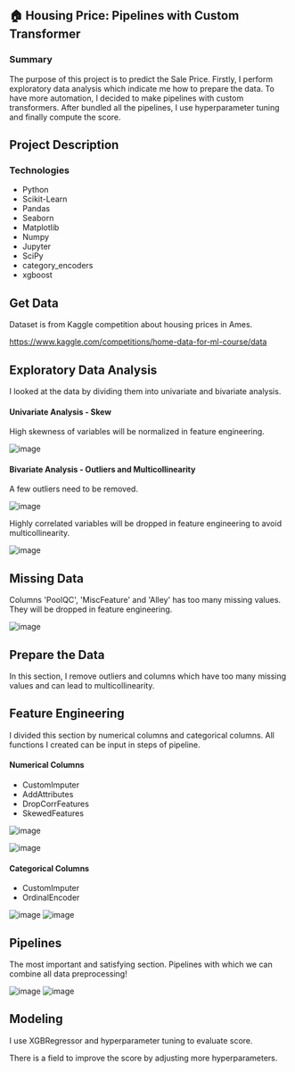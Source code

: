## 🏠 Housing Price: Pipelines with Custom Transformer
### Summary
The purpose of this project is to predict the Sale Price. Firstly, I perform exploratory data analysis which indicate me how to prepare the data. To have more automation, I decided to make pipelines with custom transformers. After bundled all the pipelines, I use hyperparameter tuning and finally compute the score.
## Project Description

### Technologies
* Python
* Scikit-Learn
* Pandas
* Seaborn
* Matplotlib
* Numpy
* Jupyter
* SciPy
* category_encoders
* xgboost

## Get Data
Dataset is from Kaggle competition about housing prices in Ames.

https://www.kaggle.com/competitions/home-data-for-ml-course/data

## Exploratory Data Analysis
I looked at the data by dividing them into univariate and bivariate analysis.

#### Univariate Analysis - Skew

High skewness of variables will be normalized in feature engineering.

![image](https://user-images.githubusercontent.com/61654792/175182143-28a8ca71-f2bf-4d51-9087-8555efa4b8be.png)

#### Bivariate Analysis - Outliers and Multicollinearity

A few outliers need to be removed.

![image](https://user-images.githubusercontent.com/61654792/175182639-30c6d78b-3a84-4bb2-8f8e-c7bc658ce0ce.png)

Highly correlated variables will be dropped in feature engineering to avoid multicollinearity.

![image](https://user-images.githubusercontent.com/61654792/175182354-587a5a6b-aa05-43a9-a518-a0c4b9989635.png)


## Missing Data

Columns 'PoolQC', 'MiscFeature' and 'Alley' has too many missing values. They will be dropped in feature engineering.

![image](https://user-images.githubusercontent.com/61654792/175182266-cdc48d98-cd44-48ff-86f8-3c142211b66d.png)

## Prepare the Data

In this section, I remove outliers and columns which have too many missing values and can lead to multicollinearity.

## Feature Engineering
 
I divided this section by numerical columns and categorical columns.
All functions I created can be input in steps of pipeline.
#### Numerical Columns
* CustomImputer
* AddAttributes
* DropCorrFeatures
* SkewedFeatures

![image](https://user-images.githubusercontent.com/61654792/175185213-4c52f000-4542-4771-a871-4a71d3ac375a.png)

![image](https://user-images.githubusercontent.com/61654792/175185315-a8cb1cb9-c60d-4a00-8362-fdda9368f2bf.png)


#### Categorical Columns
* CustomImputer
* OrdinalEncoder

![image](https://user-images.githubusercontent.com/61654792/175185411-c9f11d37-5bb8-41f7-941b-7bf0e1c5e338.png)
![image](https://user-images.githubusercontent.com/61654792/175185419-61fbc4c2-2846-44f7-a49c-ce8a0a763d9a.png)

## Pipelines
The most important and satisfying section. Pipelines with which we can combine all data preprocessing!

![image](https://user-images.githubusercontent.com/61654792/175185528-466ea001-6c54-47ed-8bb7-18176811c7af.png)
![image](https://user-images.githubusercontent.com/61654792/175185547-c54b6284-e954-40bc-99ae-90f3d3fb041a.png)

## Modeling
I use XGBRegressor and hyperparameter tuning to evaluate score.

There is a field to improve the score by adjusting more hyperparameters.
